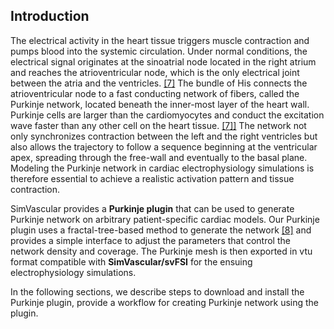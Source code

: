 ## Introduction ##

The electrical activity in the heart tissue triggers muscle contraction and pumps blood into the systemic circulation. Under normal conditions, the electrical signal originates at the sinoatrial node located in the right atrium and reaches the atrioventricular node, which is the only electrical joint between the atria and the ventricles. <a href="#ref-7">[7]</a> The bundle of His connects the atrioventricular node to a fast conducting network of fibers, called the Purkinje network, located beneath the inner-most layer of the heart wall. Purkinje cells are larger than the cardiomyocytes and conduct the excitation wave faster than any other cell on the heart tissue. <a href="#ref-7">[7]]</a> The network not only synchronizes contraction between the left and the right ventricles but also allows the trajectory to follow a sequence beginning at the ventricular apex, spreading through the free-wall and eventually to the basal plane. Modeling the Purkinje network in cardiac electrophysiology simulations is therefore essential to achieve a realistic activation pattern and tissue contraction.

SimVascular provides a <strong>Purkinje plugin</strong> that can be used to generate Purkinje network on arbitrary patient-specific cardiac models. Our Purkinje plugin uses a fractal-tree-based method to generate the network <a href="#ref-8">[8]</a> and provides a simple interface to adjust the parameters that control the network density and coverage. The Purkinje mesh is then exported in vtu format compatible with <strong>SimVascular/svFSI</strong> for the ensuing electrophysiology simulations.

In the following sections, we describe steps to download and install the Purkinje plugin, provide a workflow for creating Purkinje network using the plugin.

